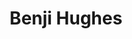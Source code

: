 ---
title: "Benji Hughes"
summary: "Charlotte, North Carolina NC's Benji Hughes fronted a rock band in the 90s. He’s written commercial jingles . He’s made music for film & TV . He released 2008’s A Love Extreme, his double-LP debut record. But these ventures aren’t different hats Hughes wears. They’re not different paths traveled. This is Hughes playing in different keys."
image: "benji-hughes.jpg"
apple_music_artist_url: "https://music.apple.com/gb/artist/benji-hughes/2656617"
---